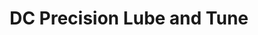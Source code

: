 ---
title: "DC Precision Lube and Tune"
url: /roseburg/dc-precision-lube-and-tune/
shop: car repair
---